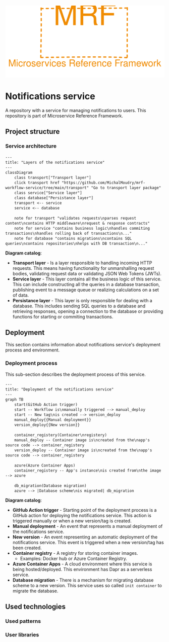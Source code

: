 <p align="center">
    <img src="./assets/mrf_logo.svg" alt="Microservice Reference Framework logo" draggable="false" />
</p>

# Notifications service
A repository with a service for managing notifications to users. This repository is part of Microservice Reference Framework.

## Project structure

### Service architecture
```mermaid
---
title: "Layers of the notifications service"
---
classDiagram
    class transport["Transport layer"]
    click transport href "https://github.com/MichalMoudry/mrf-workflow-service/tree/main/transport" "Go to transport layer package"
    class service["Service layer"]
    class database["Persistance layer"]
    transport <-- service
    service <-- database

    note for transport "validates requests\nparses request content\ncontains HTTP middleware\nrequest & response contracts"
    note for service "contains business logic\nhandles commiting transactions\nhandles rolling back of transactions\n..."
    note for database "contains migrations\ncontains SQL queries\ncontains repositories\nhelps with DB transaction\n..."
```
**Diagram catalog**:
- **Transport layer** - Is a layer responsible to handling incoming HTTP requests. This means having functionality for unmarshalling request bodies, validating request data or validating JSON Web Tokens (JWTs).
- **Service layer** - This layer contains all the business logic of this service. This can include constructing all the queries in a database transaction, publishing event to a message queue or realizing calculations on a set of data.
- **Persistance layer** - This layer is only responsible for dealing with a database. This includes sending SQL queries to a database and retrieving responses, opening a connection to the database or providing functions for starting or commiting transactions.

## Deployment
This section contains information about notifications service's deployment process and environment.
### Deployment process
This sub-section describes the deployment process of this service.
```mermaid
---
title: "Deployment of the notifications service"
---
graph TB
    start(GitHub Action trigger)
    start -- Workflow is\nmanually triggered --> manual_deploy
    start -- New tag\nis created --> version_deploy
    manual_deploy{{Manual deployment}}
    version_deploy{{New version}}

    container_registery(Container\nregistery)
    manual_deploy -- Container image is\ncreated from the\napp's source code --> container_registery
    version_deploy -- Container image is\ncreated from the\napp's source code --> container_registery

    azure(Azure Container Apps)
    container_registery -- App's instance\nis created from\nthe image --> azure

    db_migration(Database migration)
    azure --> |Database scheme\nis migrated| db_migration
```
**Diagram catalog**:
- **GitHub Action trigger** - Starting point of the deployment process is a GitHub action for deploying the notifications service. This action is triggered manually or when a new version/tag is created.
- **Manual deployment** - An event that represents a manual deployment of the notifications service.
- **New version** - An event representing an automatic deployment of the notifications service. This event is triggered when a new version/tag has been created.
- **Container registry** - A registry for storing container images.
    - Examples: Docker hub or Azure Container Registry.
- **Azure Container Apps** - A cloud environment where this service is being hosted/deployed. This environment has Dapr as a serverless service.
- **Database migration** - There is a mechanism for migrating database scheme to a new version. This service uses so called `init container` to migrate the database.

## Used technologies

### Used patterns

### User libraries

